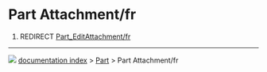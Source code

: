 # Part Attachment/fr
1.  REDIRECT [Part\_EditAttachment/fr](Part_EditAttachment/fr.md)



---
![](images/Right_arrow.png) [documentation index](../README.md) > [Part](Part_Workbench.md) > Part Attachment/fr
